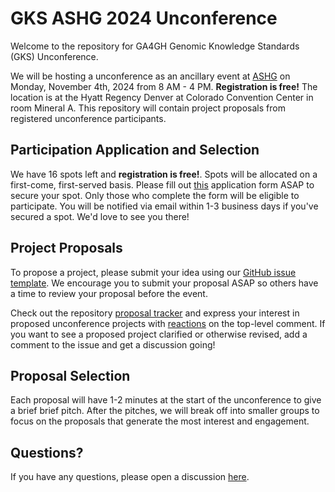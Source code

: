 # GKS ASHG 2024 Unconference

Welcome to the repository for GA4GH Genomic Knowledge Standards (GKS) Unconference.

We will be hosting a unconference as an ancillary event at
[ASHG](https://www.ashg.org/meetings/2024meeting/) on Monday, November 4th, 2024 from
8 AM - 4 PM. **Registration is free!** The location is at the Hyatt Regency Denver at
Colorado Convention Center in room Mineral A. This repository will contain project
proposals from registered unconference participants.

## Participation Application and Selection

We have 16 spots left and **registration is free!**. Spots will be allocated on a
first-come, first-served basis. Please fill out
[this](https://forms.gle/DE7sMXLUCzHQhaJx6) application form ASAP to secure your spot.
Only those who complete the form will be eligible to participate. You will be notified
via email within 1-3 business days if you've secured a spot. We'd love to see you there!

## Project Proposals

To propose a project, please submit your idea using our
[GitHub issue template](https://github.com/ga4gh/gks-ashg-2024-unconference/issues/new?template=project-proposal.yaml).
We encourage you to submit your proposal ASAP so others have a time to review your
proposal before the event.

Check out the repository
[proposal tracker](https://github.com/ga4gh/gks-ashg-2024-unconference/issues)
and express your interest in proposed unconference projects with
[reactions](https://github.blog/2016-03-10-add-reactions-to-pull-requests-issues-and-comments/)
on the top-level comment. If you want to see a proposed project clarified or otherwise
revised, add a comment to the issue and get a discussion going!

## Proposal Selection

Each proposal will have 1-2 minutes at the start of the unconference to give a brief
brief pitch. After the pitches, we will break off into smaller groups to focus on the
proposals that generate the most interest and engagement.

## Questions?

If you have any questions, please open a discussion
[here](https://github.com/ga4gh/gks-ashg-2024-unconference/discussions).
